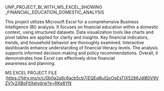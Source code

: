 UNP_PROJECT_BI_WITH_MS_EXCEL_SHOWING _FINANCIAL_EDUCATION_DOMESTIC_ANALYSIS

This project utilizes Microsoft Excel for a comprehensive Business Intelligence (BI) analysis. It focuses on financial education within a domestic context, using structured datasets. Data visualization tools like charts and pivot tables are applied for clarity and insights. Key financial indicators, trends, and household behavior are thoroughly examined. Interactive dashboards enhance understanding of financial literacy levels. The analysis supports informed decision-making and policy recommendations. Overall, it demonstrates how Excel can effectively drive financial awareness and planning.

MS EXCEL PROJECT FILE :https://1drv.ms/x/c/0b0a2a8c6acb5cb7/EQEqBuIQxOpEsTIX5286JdIB0V9VZV1y2XBoFtlXelvdrw?e=RKe8YN
